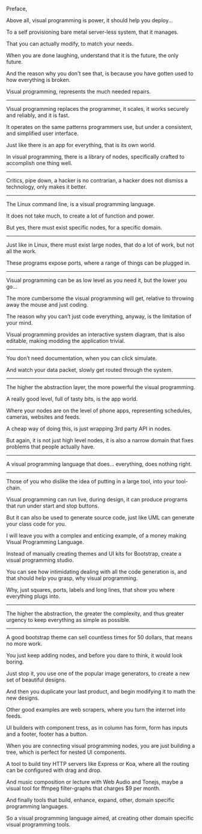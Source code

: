 Preface,

Above all, visual programming is power,
it should help you deploy...

To a self provisioning bare metal server-less system,
that it manages.

That you can actually modify,
to match your needs.

When you are done laughing,
understand that it is the future, the only future.

And the reason why you don't see that,
is because you have gotten used to how everything is broken.

Visual programming,
represents the much needed repairs.

---

Visual programming replaces the programmer,
it scales, it works securely and reliably, and it is fast.

It operates on the same patterns programmers use,
but under a consistent, and simplified user interface.

Just like there is an app for everything,
that is its own world.

In visual programming, there is a library of nodes,
specifically crafted to accomplish one thing well.

---

Critics, pipe down, a hacker is no contrarian,
a hacker does not dismiss a technology, only makes it better.

---

The Linux command line,
is a visual programming language.

It does not take much,
to create a lot of function and power.

But yes, there must exist specific nodes,
for a specific domain.

---

Just like in Linux, there must exist large nodes,
that do a lot of work, but not all the work.

These programs expose ports,
where a range of things can be plugged in.

---

Visual programming can be as low level as you need it,
but the lower you go…

The more cumbersome the visual programming will get,
relative to throwing away the mouse and just coding.

The reason why you can’t just code everything,
anyway, is the limitation of your mind.

Visual programming provides an interactive system diagram,
that is also editable, making modding the application trivial.

---

You don’t need documentation,
when you can click simulate.

And watch your data packet,
slowly get routed through the system.

---

The higher the abstraction layer,
the more powerful the visual programming.

A really good level, full of tasty bits,
is the app world.

Where your nodes are on the level of phone apps,
representing schedules, cameras, websites and feeds.

A cheap way of doing this,
is just wrapping 3rd party API in nodes.

But again, it is not just high level nodes,
it is also a narrow domain that fixes problems that people actually have.

---

A visual programming language that does… everything,
does nothing right.

---

Those of you who dislike the idea of putting in a large tool,
into your tool-chain.

Visual programming can run live, during design,
it can produce programs that run under start and stop buttons.

But it can also be used to generate source code,
just like UML can generate your class code for you.

I will leave you with a complex and enticing example,
of a money making Visual Programming Language.

Instead of manually creating themes and UI kits for Bootstrap,
create a visual programming studio.

You can see how intimidating dealing with all the code generation is,
and that should help you grasp, why visual programming.

Why, just squares, ports, labels and long lines,
that show you where everything plugs into.

---

The higher the abstraction, the greater the complexity,
and thus greater urgency to keep everything as simple as possible.

---

A good bootstrap theme can sell countless times for 50 dollars,
that means no more work.

You just keep adding nodes,
and before you dare to think, it would look boring.

Just stop it, you use one of the popular image generators,
to create a new set of beautiful designs.

And then you duplicate your last product,
and begin modifying it to math the new designs.

Other good examples are web scrapers,
where you turn the internet into feeds.

UI builders with component tress, as in column has form,
form has inputs and a footer, footer has a button.

When you are connecting visual programming nodes,
you are just building a tree, which is perfect for nested UI components.

A tool to build tiny HTTP servers like Express or Koa,
where all the routing can be configured with drag and drop.

And music composition or lecture with Web Audio and Tonejs,
maybe a visual tool for ffmpeg filter-graphs that charges $9 per month.

And finally tools that build, enhance, expand, other,
domain specific programming languages.

So a visual programming language aimed,
at creating other domain specific visual programming tools.
